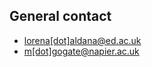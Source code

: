 ## General contact

- [lorena[dot]aldana@ed.ac.uk](mailto:lorena.aldana@ed.ac.uk)
- [m[dot]gogate@napier.ac.uk](mailto:m.gogate@napier.ac.uk)
